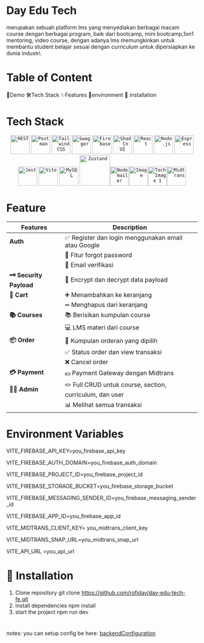 # Day Edu Tech
merupakan sebuah platform lms yang menyediakan berbagai macam course dengan berbagai program, baik dari bootcamp, mini bootcamp,1on1 mentoring, video course, dengan adanya lms memungkinkan untuk membantu student belajar sesuai dengan curriculum untuk dipersiapkan ke dunia industri.

# Table of Content
 🎥Demo
 🛠️Tech Stack
 ✨Features
 🔐environment
 🚀 installation

# Tech Stack

 <div align="center"> <code><img width="50" src="https://raw.githubusercontent.com/marwin1991/profile-technology-icons/refs/heads/main/icons/rest.png" alt="REST" title="REST"/></code> <code><img width="50" src="https://raw.githubusercontent.com/marwin1991/profile-technology-icons/refs/heads/main/icons/postman.png" alt="Postman" title="Postman"/></code> <code><img width="50" src="https://raw.githubusercontent.com/marwin1991/profile-technology-icons/refs/heads/main/icons/tailwind_css.png" alt="Tailwind CSS" title="Tailwind CSS"/></code> <code><img width="50" src="https://raw.githubusercontent.com/marwin1991/profile-technology-icons/refs/heads/main/icons/swagger.png" alt="Swagger" title="Swagger"/></code> <code><img width="50" src="https://raw.githubusercontent.com/marwin1991/profile-technology-icons/refs/heads/main/icons/firebase.png" alt="Firebase" title="Firebase"/></code> <code><img width="50" src="https://raw.githubusercontent.com/marwin1991/profile-technology-icons/refs/heads/main/icons/shadcn_ui.png" alt="ShadCn UI" title="ShadCn UI"/></code> <code><img width="50" src="https://raw.githubusercontent.com/marwin1991/profile-technology-icons/refs/heads/main/icons/react.png" alt="React" title="React"/></code> <code><img width="50" src="https://raw.githubusercontent.com/marwin1991/profile-technology-icons/refs/heads/main/icons/node_js.png" alt="Node.js" title="Node.js"/></code> <code><img width="50" src="https://raw.githubusercontent.com/marwin1991/profile-technology-icons/refs/heads/main/icons/express.png" alt="Express" title="Express"/></code> <code><img width="50" src="https://raw.githubusercontent.com/marwin1991/profile-technology-icons/refs/heads/main/icons/jest.png" alt="Jest" title="Jest"/></code> <code><img width="50" src="https://raw.githubusercontent.com/marwin1991/profile-technology-icons/refs/heads/main/icons/vite.png" alt="Vite" title="Vite"/></code> <code><img width="50" src="https://raw.githubusercontent.com/marwin1991/profile-technology-icons/refs/heads/main/icons/mysql.png" alt="MySQL" title="MySQL" width="80"/></code> 
<code><img src="https://miro.medium.com/v2/resize:fit:800/1*fKV3_Y4usDYZKPsNp1yCvA.png" alt="Zustand" width="80"/></code><code><img src="https://i0.wp.com/community.nodemailer.com/wp-content/uploads/2015/10/n2-2.png?fit=422%2C360&ssl=1" alt="Nodemailer" width="50"/></code><code><img src="http://image.web.id/images/Screenshot-2019-05-14-at-13.53.46.webp" alt="Image" width="50"/></code><code><img src="https://miro.medium.com/v2/resize:fit:1093/1*aEhFvssY5zz4NsasUBRayQ.png" alt="Tech Image 1" width="50"/></code><code><img src="https://nurosoft.id/blog/wp-content/uploads/2024/06/Midtrans.webp" alt="Midtrans" width="50"/></code></div>


 # Feature

| Features           | Description                                   |
|--------------------|---------------------------------------------|
| **Auth**          | ✅ Register dan login menggunakan email atau Google |
|                  | 🔐 Fitur forgot password                     |
|                  | 📩 Email verifikasi                          |
| **🗝️ Security Payload** | 🔐 Encrypt dan decrypt data payload        |
| **🛒 Cart**        | ➕ Menambahkan ke keranjang                   |
|                  | ➖ Menghapus dari keranjang                   |
| **📚 Courses**    | 📚 Berisikan kumpulan course                 |
|                  | 💻 LMS materi dari course                     |
| **📦 Order**      | 📕 Kumpulan orderan yang dipilih              |
|                  | ✅ Status order dan view transaksi            |
|                  | ❌ Cancel order                               |
| **💳 Payment**    | 💵 Payment Gateway dengan Midtrans          |
| **👨‍💼 Admin**     | ✏️ Full CRUD untuk course, section, curriculum, dan user |
|                  | 📊 Melihat semua transaksi                   |

# Environment Variables
VITE_FIREBASE_API_KEY=you_firebase_api_key

VITE_FIREBASE_AUTH_DOMAIN=you_firebase_auth_domain

VITE_FIREBASE_PROJECT_ID=you_firebase_project_id

VITE_FIREBASE_STORAGE_BUCKET=you_firebase_storage_bucket

VITE_FIREBASE_MESSAGING_SENDER_ID=you_firebase_messaging_sender_id

VITE_FIREBASE_APP_ID=you_firebase_app_id

VITE_MIDTRANS_CLIENT_KEY= you_midtrans_client_key

VITE_MIDTRANS_SNAP_URL=you_midtrans_snap_url

VITE_API_URL =you_api_url

# 🚀 Installation
1. Clone repository
git clone https://github.com/rofiday/day-edu-tech-fe.git
2. install dependencies
	npm install
3. start the project
	npm run dev
#
notes: you can setup config be here: [backendConfiguration](https://github.com/rofiday/day-edu-tech-be.git)
